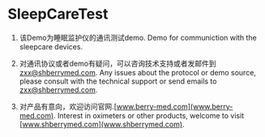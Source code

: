 # SleepCareTest 

1. 该Demo为睡眠监护仪的通讯测试demo.
    Demo for communiction with the sleepcare devices.

2. 对通讯协议或者demo有疑问，可以咨询技术支持或者发邮件到 zxx@shberrymed.com.
    Any issues about the protocol or demo source, please consult with the technical support or send emails to zxx@shberrymed.com.

3. 对产品有意向，欢迎访问官网.[www.berry-med.com](www.berry-med.com).
    Interest in oximeters or other products, welcome to visit [www.shberrymed.com](www.shberrymed.com).
